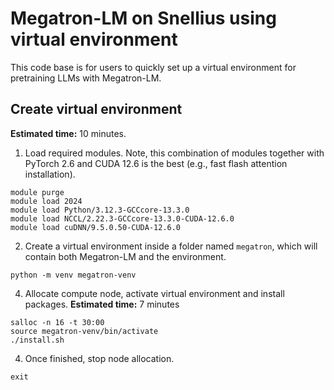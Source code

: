 
# Megatron-LM on Snellius using virtual environment

This code base is for users to quickly set up a virtual environment for pretraining LLMs with Megatron-LM.

## Create virtual environment 
**Estimated time:** 10 minutes.
1. Load required modules. Note, this combination of modules together with PyTorch 2.6 and CUDA 12.6 is the best (e.g., fast flash attention installation).
```
module purge
module load 2024
module load Python/3.12.3-GCCcore-13.3.0
module load NCCL/2.22.3-GCCcore-13.3.0-CUDA-12.6.0
module load cuDNN/9.5.0.50-CUDA-12.6.0
```
2. Create a virtual environment inside a folder named `megatron`, which will contain both Megatron-LM and the environment. 
```
python -m venv megatron-venv
```
4. Allocate compute node, activate virtual environment and install packages. **Estimated time:** 7 minutes
```
salloc -n 16 -t 30:00
source megatron-venv/bin/activate
./install.sh
```
4. Once finished, stop node allocation.
```
exit
```
